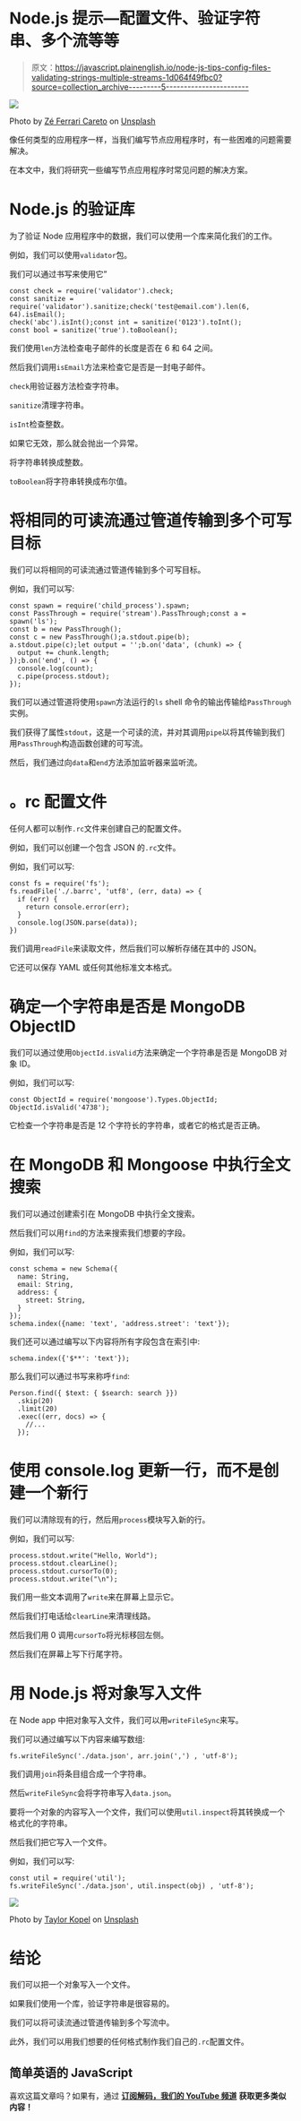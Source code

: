 # Node.js 提示—配置文件、验证字符串、多个流等等

> 原文：<https://javascript.plainenglish.io/node-js-tips-config-files-validating-strings-multiple-streams-1d064f49fbc0?source=collection_archive---------5----------------------->

![](img/94da1a63e5f0f21c7565c1d55d4e9ea1.png)

Photo by [Zé Ferrari Careto](https://unsplash.com/@zmefc?utm_source=medium&utm_medium=referral) on [Unsplash](https://unsplash.com?utm_source=medium&utm_medium=referral)

像任何类型的应用程序一样，当我们编写节点应用程序时，有一些困难的问题需要解决。

在本文中，我们将研究一些编写节点应用程序时常见问题的解决方案。

# Node.js 的验证库

为了验证 Node 应用程序中的数据，我们可以使用一个库来简化我们的工作。

例如，我们可以使用`validator`包。

我们可以通过书写来使用它”

```
const check = require('validator').check;
const sanitize = require('validator').sanitize;check('test@email.com').len(6, 64).isEmail();
check('abc').isInt();const int = sanitize('0123').toInt();
const bool = sanitize('true').toBoolean();
```

我们使用`len`方法检查电子邮件的长度是否在 6 和 64 之间。

然后我们调用`isEmail`方法来检查它是否是一封电子邮件。

`check`用验证器方法检查字符串。

`sanitize`清理字符串。

`isInt`检查整数。

如果它无效，那么就会抛出一个异常。

将字符串转换成整数。

`toBoolean`将字符串转换成布尔值。

# 将相同的可读流通过管道传输到多个可写目标

我们可以将相同的可读流通过管道传输到多个可写目标。

例如，我们可以写:

```
const spawn = require('child_process').spawn;
const PassThrough = require('stream').PassThrough;const a = spawn('ls');
const b = new PassThrough();
const c = new PassThrough();a.stdout.pipe(b);
a.stdout.pipe(c);let output = '';b.on('data', (chunk) => {
  output += chunk.length;
});b.on('end', () => {
  console.log(count);
  c.pipe(process.stdout);
});
```

我们可以通过管道将使用`spawn`方法运行的`ls` shell 命令的输出传输给`PassThrough`实例。

我们获得了属性`stdout`，这是一个可读的流，并对其调用`pipe`以将其传输到我们用`PassThrough`构造函数创建的可写流。

然后，我们通过向`data`和`end`方法添加监听器来监听流。

# 。rc 配置文件

任何人都可以制作`.rc`文件来创建自己的配置文件。

例如，我们可以创建一个包含 JSON 的`.rc`文件。

例如，我们可以写:

```
const fs = require('fs');
fs.readFile('./.barrc', 'utf8', (err, data) => {
  if (err) {
    return console.error(err);
  }
  console.log(JSON.parse(data));
})
```

我们调用`readFile`来读取文件，然后我们可以解析存储在其中的 JSON。

它还可以保存 YAML 或任何其他标准文本格式。

# 确定一个字符串是否是 MongoDB ObjectID

我们可以通过使用`ObjectId.isValid`方法来确定一个字符串是否是 MongoDB 对象 ID。

例如，我们可以写:

```
const ObjectId = require('mongoose').Types.ObjectId;
ObjectId.isValid('4738');
```

它检查一个字符串是否是 12 个字符长的字符串，或者它的格式是否正确。

# 在 MongoDB 和 Mongoose 中执行全文搜索

我们可以通过创建索引在 MongoDB 中执行全文搜索。

然后我们可以用`find`的方法来搜索我们想要的字段。

例如，我们可以写:

```
const schema = new Schema({
  name: String,
  email: String,
  address: {
    street: String,
  }
});
schema.index({name: 'text', 'address.street': 'text'});
```

我们还可以通过编写以下内容将所有字段包含在索引中:

```
schema.index({'$**': 'text'});
```

那么我们可以通过书写来称呼`find`:

```
Person.find({ $text: { $search: search }})
  .skip(20)
  .limit(20)
  .exec((err, docs) => { 
    //... 
  });
```

# 使用 console.log 更新一行，而不是创建一个新行

我们可以清除现有的行，然后用`process`模块写入新的行。

例如，我们可以写:

```
process.stdout.write("Hello, World");
process.stdout.clearLine();
process.stdout.cursorTo(0);
process.stdout.write("\n");
```

我们用一些文本调用了`write`来在屏幕上显示它。

然后我们打电话给`clearLine`来清理线路。

然后我们用 0 调用`cursorTo`将光标移回左侧。

然后我们在屏幕上写下行尾字符。

# 用 Node.js 将对象写入文件

在 Node app 中把对象写入文件，我们可以用`writeFileSync`来写。

我们可以通过编写以下内容来编写数组:

```
fs.writeFileSync('./data.json', arr.join(',') , 'utf-8');
```

我们调用`join`将条目组合成一个字符串。

然后`writeFileSync`会将字符串写入`data.json`。

要将一个对象的内容写入一个文件，我们可以使用`util.inspect`将其转换成一个格式化的字符串。

然后我们把它写入一个文件。

例如，我们可以写:

```
const util = require('util');
fs.writeFileSync('./data.json', util.inspect(obj) , 'utf-8');
```

![](img/7ede52ece907920a4589640c7180279d.png)

Photo by [Taylor Kopel](https://unsplash.com/@taylorkopel?utm_source=medium&utm_medium=referral) on [Unsplash](https://unsplash.com?utm_source=medium&utm_medium=referral)

# 结论

我们可以把一个对象写入一个文件。

如果我们使用一个库，验证字符串是很容易的。

我们可以将可读流通过管道传输到多个写流中。

此外，我们可以用我们想要的任何格式制作我们自己的`.rc`配置文件。

## 简单英语的 JavaScript

喜欢这篇文章吗？如果有，通过 [**订阅解码，我们的 YouTube 频道**](https://www.youtube.com/channel/UCtipWUghju290NWcn8jhyAw) **获取更多类似内容！**